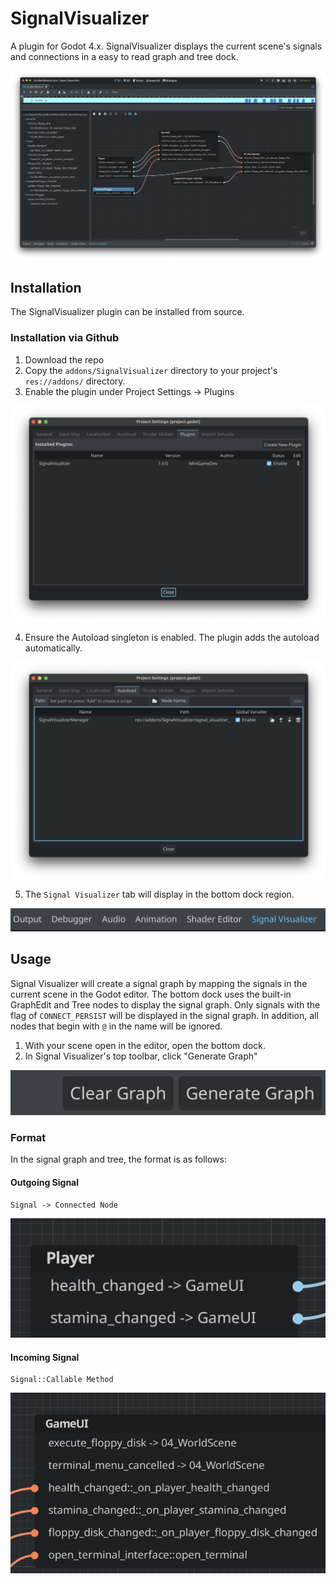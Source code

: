 # SignalVisualizer
A plugin for Godot 4.x. SignalVisualizer displays the current scene's signals and connections in a easy to read graph and tree dock.

![Signal Visualizer plugin running Godot 4.x](./images/SignalVisualizerDemo.png)

## Installation

The SignalVisualizer plugin can be installed from source.

### Installation via Github

1. Download the repo
2. Copy the `addons/SignalVisualizer` directory to your project's `res://addons/` directory.
3. Enable the plugin under Project Settings -> Plugins

![Plugins Tab in Godot Project Settings](./images/PluginScreenshot.png)

4. Ensure the Autoload singleton is enabled. The plugin adds the autoload automatically.

![Autoload Tab in Godot Project Settings](./images/AutoloadScreenshot.png)

5. The `Signal Visualizer` tab will display in the bottom dock region. 

![Godot 4.x bottom dock displaying Signal Visualizer tab](./images/SignalVisualizerDockScreenshot.png)

## Usage

Signal Visualizer will create a signal graph by mapping the signals in the current scene in the Godot editor. The bottom dock uses the built-in GraphEdit and Tree nodes to display the signal graph. Only signals with the flag of `CONNECT_PERSIST` will be displayed in the signal graph. In addition, all nodes that begin with `@` in the name will be ignored.

1. With your scene open in the editor, open the bottom dock.
2. In Signal Visualizer's top toolbar, click "Generate Graph"

![Signal Visualizer plugin toolbar. Clear graph and Generate graph buttons.](./images/SignalVisualizerToolbarScreenshot.png)

### Format

In the signal graph and tree, the format is as follows:

#### Outgoing Signal

```
Signal -> Connected Node
```

![Player Node Outgoing Signals](./images/OutgoingSignalScreenshot%20.png)

#### Incoming Signal

```
Signal::Callable Method
```

![GameUI Node Incoming Signals](./images/IncomingSignalScreenshot.png)
